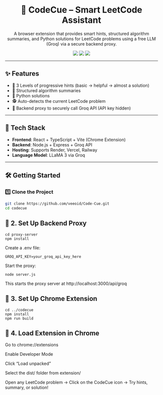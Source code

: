 ﻿<h1 align="center">🧠 CodeCue – Smart LeetCode Assistant</h1>
<p align="center">
  A browser extension that provides smart hints, structured algorithm summaries, and Python solutions for LeetCode problems using a free LLM (Groq) via a secure backend proxy.
</p>

<p align="center">
  <img src="https://img.shields.io/badge/Built_with-React-blue?style=flat&logo=react" />
  <img src="https://img.shields.io/badge/API-Groq-blueviolet?style=flat" />
  <img src="https://img.shields.io/badge/Chrome_Extension-TypeScript-yellowgreen?style=flat" />
</p>

---

## ✨ Features

- 🧠 3 Levels of progressive hints (basic → helpful → almost a solution)
- 📘 Structured algorithm summaries
- 🐍 Python solutions
- 🕵️ Auto-detects the current LeetCode problem
- 🔐 Backend proxy to securely call Groq API (API key hidden)

---

## 🧱 Tech Stack

- **Frontend**: React + TypeScript + Vite (Chrome Extension)
- **Backend**: Node.js + Express + Groq API
- **Hosting**: Supports Render, Vercel, Railway
- **Language Model**: LLaMA 3 via Groq

---

## 🛠️ Getting Started

### 1️⃣ Clone the Project

```bash
git clone https://github.com/veeoid/Code-Cue.git
cd codecue
```

## 🔐 2. Set Up Backend Proxy

```
cd proxy-server
npm install
```

Create a .env file:

```
GROQ_API_KEY=your_groq_api_key_here
```

Start the proxy:

```
node server.js
```

This starts the proxy server at http://localhost:3000/api/groq

## 🧩 3. Set Up Chrome Extension

```
cd ../codecue
npm install
npm run build
```

## 🧪 4. Load Extension in Chrome

Go to chrome://extensions

Enable Developer Mode

Click “Load unpacked”

Select the dist/ folder from extension/

Open any LeetCode problem → Click on the CodeCue icon → Try hints, summary, or solution!
